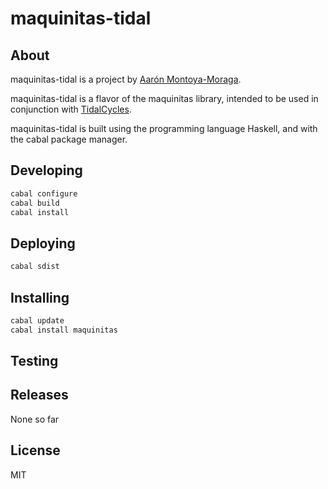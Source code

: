 # maquinitas-tidal

## About

maquinitas-tidal is a project by [Aarón Montoya-Moraga](https://montoyamoraga.io/).

maquinitas-tidal is a flavor of the maquinitas library, intended to be used in conjunction with [TidalCycles](https://github.com/tidalcycles/).

maquinitas-tidal is built using the programming language Haskell, and with the cabal package manager.

## Developing

```bash
cabal configure
cabal build
cabal install
```

## Deploying

```bash
cabal sdist
```

## Installing

```bash
cabal update
cabal install maquinitas
```

## Testing

## Releases

None so far

## License

MIT
